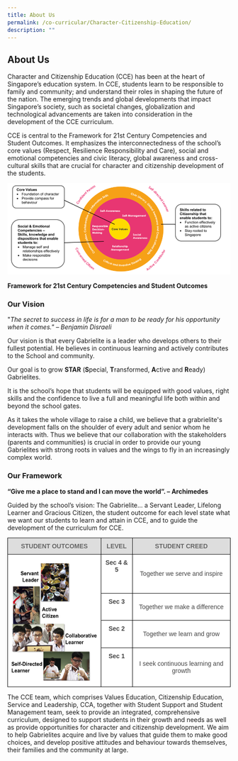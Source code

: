 ```yaml
---
title: About Us
permalink: /co-curricular/Character-Citizenship-Education/
description: ""
---
```


## About Us

Character and Citizenship Education (CCE) has been at the heart of Singapore’s education system. In CCE, students learn to be responsible to family and community; and understand their roles in shaping the future of the nation. The emerging trends and global developments that impact Singapore’s society, such as societal changes, globalization and technological advancements are taken into consideration in the development of the CCE curriculum.  

CCE is central to the Framework for 21st Century Competencies and Student Outcomes. It emphasizes the interconnectedness of the school’s core values (Respect, Resilience Responsibility and Care), social and emotional competencies and civic literacy, global awareness and cross-cultural skills that are crucial for character and citizenship development of the students.

![](/images/Framework%20for%2021st%20Century%20Competencies%20and%20Student%20Outcomes.png)

**Framework for 21st Century Competencies and Student Outcomes**

### Our Vision 

"_The secret to success in life is for a man to be ready for his opportunity when it comes." – Benjamin Disraeli_


Our vision is that every Gabrielite is a leader who develops others to their fullest potential. He believes in continuous learning and actively contributes to the School and community.

Our goal is to grow **STAR** (**S**pecial, **T**ransformed, **A**ctive and **R**eady) Gabrielites.

It is the school’s hope that students will be equipped with good values, right skills and the confidence to live a full and meaningful life both within and beyond the school gates.

As it takes the whole village to raise a child, we believe that a grabrielite's development falls on the shoulder of every adult and senior whom he interacts with. Thus we believe that our collaboration with the stakeholders (parents and communities) is crucial in order to provide our young Gabrielites with strong roots in values and the wings to fly in an increasingly complex world.

### Our Framework 

**“Give me a place to stand and I can move the world”. – Archimedes**

Guided by the school’s vision: The Gabrielite… a Servant Leader, Lifelong Learner and Gracious Citizen, the student outcome for each level state what we want our students to learn and attain in CCE, and to guide the development of the curriculum for CCE.

<style type="text/css">
.tg  {border-collapse:collapse;border-spacing:0;}
.tg td{border-color:black;border-style:solid;border-width:1px;font-family:Arial, sans-serif;font-size:14px;
  overflow:hidden;padding:10px 5px;word-break:normal;}
.tg th{border-color:black;border-style:solid;border-width:1px;font-family:Arial, sans-serif;font-size:14px;
  font-weight:normal;overflow:hidden;padding:10px 5px;word-break:normal;}
.tg .tg-sxkx{background-color:#FFF;color:#454545;text-align:center;vertical-align:top}
.tg .tg-a4yv{background-color:#DDD;color:#666;font-weight:bold;text-align:center;vertical-align:top}
.tg .tg-ncov{background-color:#FFF;color:#454545;text-align:center;vertical-align:middle}
.tg .tg-2fwu{background-color:#FFF;color:#454545;font-weight:bold;text-align:center;vertical-align:top}
</style>
<table class="tg">
<thead>
  <tr>
    <th class="tg-a4yv">STUDENT OUTCOMES</th>
    <th class="tg-a4yv">LEVEL</th>
    <th class="tg-a4yv">STUDENT CREED</th>
  </tr>
</thead>
<tbody>
  <tr>
    <td class="tg-sxkx" rowspan="4"><img src="/images/Student%20Framework.png" alt="Student Framework.png" width="221" height="275"></td>
    <td class="tg-2fwu">Sec 4 &amp; 5</td>
    <td class="tg-ncov">Together we serve and inspire</td>
  </tr>
  <tr>
    <td class="tg-2fwu">Sec 3</td>
    <td class="tg-ncov">Together we make a difference</td>
  </tr>
  <tr>
    <td class="tg-2fwu">Sec 2</td>
    <td class="tg-ncov">Together we learn and grow</td>
  </tr>
  <tr>
    <td class="tg-2fwu">Sec 1</td>
    <td class="tg-ncov">I seek continuous learning and growth</td>
  </tr>
</tbody>
</table>

The CCE team, which comprises Values Education, Citizenship Education, Service and Leadership, CCA, together with Student Support and Student Management team, seek to provide an integrated, comprehensive curriculum, designed to support students in their growth and needs as well as provide opportunities for character and citizenship development. We aim to help Gabrielites acquire and live by values that guide them to make good choices, and develop positive attitudes and behaviour towards themselves, their families and the community at large.